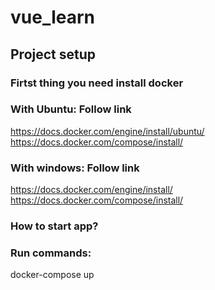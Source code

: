 # vue_learn

## Project setup
### Firtst thing you need install docker 
### With Ubuntu: Follow link
https://docs.docker.com/engine/install/ubuntu/
https://docs.docker.com/compose/install/
### With windows: Follow link
https://docs.docker.com/engine/install/
https://docs.docker.com/compose/install/
### How to start app?
### Run commands: 
docker-compose up
